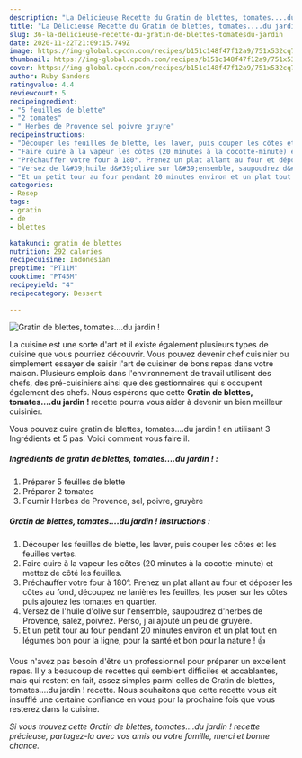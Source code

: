 ```yaml
---
description: "La Délicieuse Recette du Gratin de blettes, tomates....du jardin !"
title: "La Délicieuse Recette du Gratin de blettes, tomates....du jardin !"
slug: 36-la-delicieuse-recette-du-gratin-de-blettes-tomatesdu-jardin
date: 2020-11-22T21:09:15.749Z
image: https://img-global.cpcdn.com/recipes/b151c148f47f12a9/751x532cq70/gratin-de-blettes-tomatesdu-jardin-photo-principale-de-la-recette.jpg
thumbnail: https://img-global.cpcdn.com/recipes/b151c148f47f12a9/751x532cq70/gratin-de-blettes-tomatesdu-jardin-photo-principale-de-la-recette.jpg
cover: https://img-global.cpcdn.com/recipes/b151c148f47f12a9/751x532cq70/gratin-de-blettes-tomatesdu-jardin-photo-principale-de-la-recette.jpg
author: Ruby Sanders
ratingvalue: 4.4
reviewcount: 5
recipeingredient:
- "5 feuilles de blette"
- "2 tomates"
- " Herbes de Provence sel poivre gruyre"
recipeinstructions:
- "Découper les feuilles de blette, les laver, puis couper les côtes et les feuilles vertes."
- "Faire cuire à la vapeur les côtes (20 minutes à la cocotte-minute) et mettez de côté les feuilles."
- "Préchauffer votre four à 180°. Prenez un plat allant au four et déposer les côtes au fond, découpez ne lanières les feuilles, les poser sur les côtes puis ajoutez les tomates en quartier."
- "Versez de l&#39;huile d&#39;olive sur l&#39;ensemble, saupoudrez d&#39;herbes de Provence, salez, poivrez. Perso, j&#39;ai ajouté un peu de gruyère."
- "Et un petit tour au four pendant 20 minutes environ et un plat tout en légumes bon pour la ligne, pour la santé et bon pour la nature ! 👍"
categories:
- Resep
tags:
- gratin
- de
- blettes

katakunci: gratin de blettes 
nutrition: 292 calories
recipecuisine: Indonesian
preptime: "PT11M"
cooktime: "PT45M"
recipeyield: "4"
recipecategory: Dessert

---
```



![Gratin de blettes, tomates....du jardin !](https://img-global.cpcdn.com/recipes/b151c148f47f12a9/751x532cq70/gratin-de-blettes-tomatesdu-jardin-photo-principale-de-la-recette.jpg)

La cuisine est une sorte d'art et il existe également plusieurs types de cuisine que vous pourriez découvrir. Vous pouvez devenir chef cuisinier ou simplement essayer de saisir l'art de cuisiner de bons repas dans votre maison. Plusieurs emplois dans l'environnement de travail utilisent des chefs, des pré-cuisiniers ainsi que des gestionnaires qui s'occupent également des chefs. Nous espérons que cette <strong> Gratin de blettes, tomates....du jardin ! </strong> recette pourra vous aider à devenir un bien meilleur cuisinier.

<!--inarticleads1-->

Vous pouvez cuire gratin de blettes, tomates....du jardin ! en utilisant 3 Ingrédients et 5 pas. Voici comment vous faire il.

##### Ingrédients de gratin de blettes, tomates....du jardin ! :

1. Préparer 5 feuilles de blette
1. Préparer 2 tomates
1. Fournir  Herbes de Provence, sel, poivre, gruyère




<!--inarticleads2-->

##### Gratin de blettes, tomates....du jardin ! instructions :

1. Découper les feuilles de blette, les laver, puis couper les côtes et les feuilles vertes.
1. Faire cuire à la vapeur les côtes (20 minutes à la cocotte-minute) et mettez de côté les feuilles.
1. Préchauffer votre four à 180°. Prenez un plat allant au four et déposer les côtes au fond, découpez ne lanières les feuilles, les poser sur les côtes puis ajoutez les tomates en quartier.
1. Versez de l&#39;huile d&#39;olive sur l&#39;ensemble, saupoudrez d&#39;herbes de Provence, salez, poivrez. Perso, j&#39;ai ajouté un peu de gruyère.
1. Et un petit tour au four pendant 20 minutes environ et un plat tout en légumes bon pour la ligne, pour la santé et bon pour la nature ! 👍




<!--inarticleads1-->

<p>
Vous n'avez pas besoin d'être un professionnel pour préparer un excellent repas. Il y a beaucoup de recettes qui semblent difficiles et accablantes, mais qui restent en fait, assez simples parmi celles de Gratin de blettes, tomates....du jardin ! recette. Nous souhaitons que cette recette vous ait insufflé une certaine confiance en vous pour la prochaine fois que vous resterez dans la cuisine.
</p>

<p>
<i>Si vous trouvez cette Gratin de blettes, tomates....du jardin ! recette précieuse, partagez-la avec vos amis ou votre famille, merci et bonne chance.</i>
</p>
